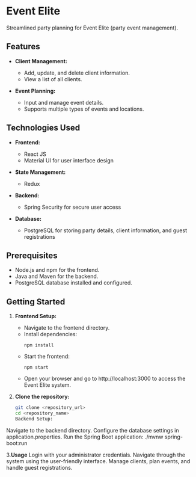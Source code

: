 # Event Elite

Streamlined party planning for Event Elite (party event management).

## Features

- **Client Management:**
  - Add, update, and delete client information.
  - View a list of all clients.

- **Event Planning:**
  - Input and manage event details.
  - Supports multiple types of events and locations.

## Technologies Used

- **Frontend:**
  - React JS
  - Material UI for user interface design

- **State Management:**
  - Redux

- **Backend:**
  - Spring Security for secure user access

- **Database:**
  - PostgreSQL for storing party details, client information, and guest registrations

## Prerequisites

- Node.js and npm for the frontend.
- Java and Maven for the backend.
- PostgreSQL database installed and configured.

## Getting Started

1. **Frontend Setup:**

   - Navigate to the frontend directory.
   - Install dependencies: 
     ```
     npm install
     ```
   - Start the frontend: 
     ```
     npm start
     ```
   - Open your browser and go to http://localhost:3000 to access the Event Elite system.

2. **Clone the repository:**

   ```bash
   git clone <repository_url>
   cd <repository_name>
   Backend Setup:

Navigate to the backend directory.
Configure the database settings in application.properties.
Run the Spring Boot application: ./mvnw spring-boot:run

3.**Usage**
Login with your administrator credentials.
Navigate through the system using the user-friendly interface.
Manage clients, plan events, and handle guest registrations.

